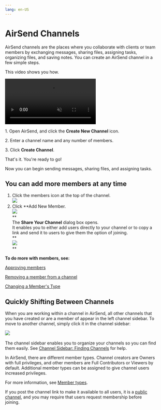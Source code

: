 ```yaml
---
lang: en-US
---
```


# AirSend Channels

AirSend channels are the places where you collaborate with clients or team members by exchanging messages, sharing files, assigning tasks, organizing files, and saving notes. You can create an AirSend channel in a few simple steps.  
  
This video shows you how.

<video src="../assets/channels/create-a-channel-simple.mp4" muted controls></video>

  
1\. Open AirSend, and click the **Create New Channel** icon.  
  
2\. Enter a channel name and any number of members.  
  
3\. Click **Create Channel**.  
  
That's it. You're ready to go!

Now you can begin sending messages, sharing files, and assigning tasks.

  

## You can add more members at any time

1.  Click the members icon at the top of the channel.  
    ![](../assets/channels/as-add-member-2.png)
2.  Click **Add New Member.  
    ![](../assets/channels/as-add-new-member.png)  
    **  
    The **Share Your Channel** dialog box opens.  
    It enables you to either add users directly to your channel or to copy a link and send it to users to give them the option of joining.  
    **  
    ![](../assets/channels/as-share-channel.png)  
    **

**To do more with members, see:**

[Approving members](/members/approving-members)

[Removing a member from a channel](/members/removing-a-member-from-a-channel)

[Changing a Member's Type](/members/changing-a-members-type)

  

## Quickly Shifting Between Channels 

When you are working within a channel in AirSend, all other channels that you have created or are a member of appear in the left channel sidebar. To move to another channel, simply click it in the channel sidebar:  
  
![](../assets/channels/switching-channels.gif)   
  
The channel sidebar enables you to organize your channels so you can find them easily. See [Channel Sidebar: Finding Channels](/$replace) for help.

  

In AirSend, there are different member types. Channel creators are Owners with full privileges, and other members are Full Contributors or Viewers by default. Additional member types can be assigned to give channel users increased privileges.

For more information, see [Member types](/members/member-types).

If you post the channel link to make it available to all users, it is a [public channel](/$replace), and you may require that users request membership before joining.
